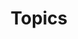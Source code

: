 ---
id: 7a7af2fa-b9d0-4adc-81e6-f03186123539
title: Topics
desc: ''
updated: 1635727263541
created: 1595606002784
nav_exclude: true
---